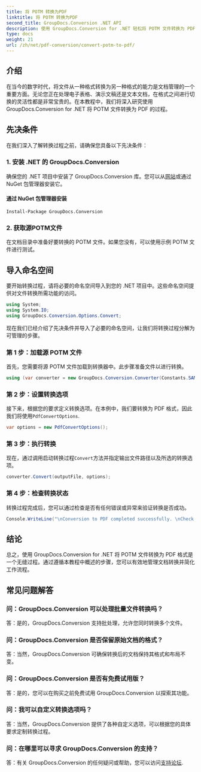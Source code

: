 ```yaml
---
title: 将 POTM 转换为PDF
linktitle: 将 POTM 转换为PDF
second_title: GroupDocs.Conversion .NET API
description: 使用 GroupDocs.Conversion for .NET 轻松将 POTM 文件转换为 PDF 格式。简化您的文档管理工作流程。
type: docs
weight: 21
url: /zh/net/pdf-conversion/convert-potm-to-pdf/
---
```

## 介绍

在当今的数字时代，将文件从一种格式转换为另一种格式的能力是文档管理的一个重要方面。无论您正在处理电子表格、演示文稿还是文本文档，在格式之间进行切换的灵活性都是非常宝贵的。在本教程中，我们将深入研究使用 GroupDocs.Conversion for .NET 将 POTM 文件转换为 PDF 的过程。

## 先决条件

在我们深入了解转换过程之前，请确保您具备以下先决条件：

### 1. 安装 .NET 的 GroupDocs.Conversion

确保您的 .NET 项目中安装了 GroupDocs.Conversion 库。您可以从[网站](https://releases.groupdocs.com/conversion/net/)或通过 NuGet 包管理器安装它。

#### 通过 NuGet 包管理器安装

```
Install-Package GroupDocs.Conversion
```

### 2. 获取源POTM文件

在文档目录中准备好要转换的 POTM 文件。如果您没有，可以使用示例 POTM 文件进行测试。

## 导入命名空间

要开始转换过程，请将必要的命名空间导入到您的 .NET 项目中。这些命名空间提供对文件转换所需功能的访问。

```csharp
using System;
using System.IO;
using GroupDocs.Conversion.Options.Convert;
```

现在我们已经介绍了先决条件并导入了必要的命名空间，让我们将转换过程分解为可管理的步骤。

### 第 1 步：加载源 POTM 文件

首先，您需要将源 POTM 文件加载到转换器中。此步骤准备文件以进行转换。

```csharp
using (var converter = new GroupDocs.Conversion.Converter(Constants.SAMPLE_POTM))
```

### 第 2 步：设置转换选项

接下来，根据您的要求定义转换选项。在本例中，我们要转换为 PDF 格式，因此我们将使用`PdfConvertOptions`.

```csharp
var options = new PdfConvertOptions();
```

### 第 3 步：执行转换

现在，通过调用启动转换过程`Convert`方法并指定输出文件路径以及所选的转换选项。

```csharp
converter.Convert(outputFile, options);
```

### 第 4 步：检查转换状态

转换过程完成后，您可以通过检查是否有任何错误或异常来验证转换是否成功。

```csharp
Console.WriteLine("\nConversion to PDF completed successfully. \nCheck output in {0}", outputFolder);
```

## 结论

总之，使用 GroupDocs.Conversion for .NET 将 POTM 文件转换为 PDF 格式是一个无缝过程。通过遵循本教程中概述的步骤，您可以有效地管理文档转换并简化工作流程。

## 常见问题解答

### 问：GroupDocs.Conversion 可以处理批量文件转换吗？

答：是的，GroupDocs.Conversion 支持批处理，允许您同时转换多个文件。

### 问：GroupDocs.Conversion 是否保留原始文档的格式？

答：当然，GroupDocs.Conversion 可确保转换后的文档保持其格式和布局不变。

### 问：GroupDocs.Conversion 是否有免费试用版？

答：是的，您可以在购买之前免费试用 GroupDocs.Conversion 以探索其功能。

### 问：我可以自定义转换选项吗？

答：当然，GroupDocs.Conversion 提供了各种自定义选项，可以根据您的具体要求定制转换过程。

### 问：在哪里可以寻求 GroupDocs.Conversion 的支持？

答：有关 GroupDocs.Conversion 的任何疑问或帮助，您可以访问[支持论坛](https://forum.groupdocs.com/c/conversion/11).